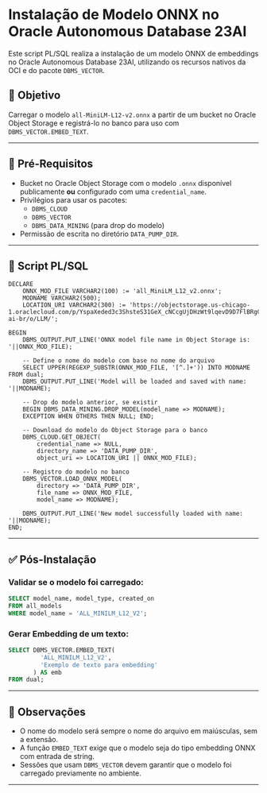 # Instalação de Modelo ONNX no Oracle Autonomous Database 23AI

Este script PL/SQL realiza a instalação de um modelo ONNX de embeddings no Oracle Autonomous Database 23AI, utilizando os recursos nativos da OCI e do pacote `DBMS_VECTOR`.

## 🧩 Objetivo

Carregar o modelo `all-MiniLM-L12-v2.onnx` a partir de um bucket no Oracle Object Storage e registrá-lo no banco para uso com `DBMS_VECTOR.EMBED_TEXT`.

---

## 📁 Pré-Requisitos

- Bucket no Oracle Object Storage com o modelo `.onnx` disponível publicamente **ou** configurado com uma `credential_name`.
- Privilégios para usar os pacotes:
  - `DBMS_CLOUD`
  - `DBMS_VECTOR`
  - `DBMS_DATA_MINING` (para drop do modelo)
- Permissão de escrita no diretório `DATA_PUMP_DIR`.

---

## 📜 Script PL/SQL

```plsql
DECLARE 
    ONNX_MOD_FILE VARCHAR2(100) := 'all_MiniLM_L12_v2.onnx';
    MODNAME VARCHAR2(500);
    LOCATION_URI VARCHAR2(300) := 'https://objectstorage.us-chicago-1.oraclecloud.com/p/YspaXeded3c3ShsteS31GeX_cNCcgUjDHzWt9lqevD9D7FlBRgC1a9vmzFE41X9X/n/idajmumkp9ca/b/lohmann-ai-br/o/LLM/';

BEGIN
    DBMS_OUTPUT.PUT_LINE('ONNX model file name in Object Storage is: '||ONNX_MOD_FILE); 

    -- Define o nome do modelo com base no nome do arquivo
    SELECT UPPER(REGEXP_SUBSTR(ONNX_MOD_FILE, '[^.]+')) INTO MODNAME FROM dual;
    DBMS_OUTPUT.PUT_LINE('Model will be loaded and saved with name: '||MODNAME);

    -- Drop do modelo anterior, se existir
    BEGIN DBMS_DATA_MINING.DROP_MODEL(model_name => MODNAME);
    EXCEPTION WHEN OTHERS THEN NULL; END;

    -- Download do modelo do Object Storage para o banco
    DBMS_CLOUD.GET_OBJECT(                            
        credential_name => NULL,
        directory_name => 'DATA_PUMP_DIR',
        object_uri => LOCATION_URI || ONNX_MOD_FILE);

    -- Registro do modelo no banco
    DBMS_VECTOR.LOAD_ONNX_MODEL(
        directory => 'DATA_PUMP_DIR',
        file_name => ONNX_MOD_FILE,
        model_name => MODNAME);

    DBMS_OUTPUT.PUT_LINE('New model successfully loaded with name: '||MODNAME);
END;
```

---

## ✅ Pós-Instalação

### Validar se o modelo foi carregado:
```sql
SELECT model_name, model_type, created_on 
FROM all_models 
WHERE model_name = 'ALL_MINILM_L12_V2';
```

### Gerar Embedding de um texto:
```sql
SELECT DBMS_VECTOR.EMBED_TEXT(
         'ALL_MINILM_L12_V2', 
         'Exemplo de texto para embedding'
       ) AS emb 
FROM dual;
```

---

## 📌 Observações

- O nome do modelo será sempre o nome do arquivo em maiúsculas, sem a extensão.
- A função `EMBED_TEXT` exige que o modelo seja do tipo embedding ONNX com entrada de string.
- Sessões que usam `DBMS_VECTOR` devem garantir que o modelo foi carregado previamente no ambiente.

---
